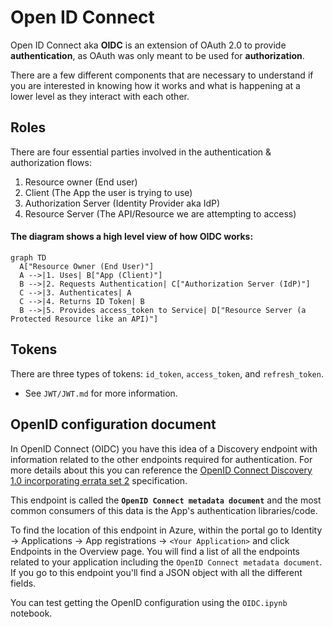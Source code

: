 # Open ID Connect
Open ID Connect aka **OIDC** is an extension of OAuth 2.0 to provide **authentication**, as OAuth was only meant to be used for **authorization**.

There are a few different components that are necessary to understand if you are interested in knowing how it works and what is happening at a lower level as they interact with each other.

## Roles
There are four essential parties involved in the authentication & authorization flows:
1. Resource owner (End user)
2. Client (The App the user is trying to use)
3. Authorization Server (Identity Provider aka IdP)
4. Resource Server (The API/Resource we are attempting to access)

#### The diagram shows a high level view of how OIDC works:
```mermaid
graph TD
  A["Resource Owner (End User)"]
  A -->|1. Uses| B["App (Client)"]
  B -->|2. Requests Authentication| C["Authorization Server (IdP)"]
  C -->|3. Authenticates| A
  C -->|4. Returns ID Token| B
  B -->|5. Provides access_token to Service| D["Resource Server (a Protected Resource like an API)"]
```

## Tokens
There are three types of tokens: `id_token`, `access_token`, and `refresh_token`.
- See `JWT/JWT.md` for more information.

## OpenID configuration document
In OpenID Connect (OIDC) you have this idea of a Discovery endpoint with information related to the other endpoints required for authentication. For more details about this you can reference the [OpenID Connect Discovery 1.0 incorporating errata set 2](https://openid.net/specs/openid-connect-discovery-1_0.html) specification. 

This endpoint is called the **`OpenID Connect metadata document`** and the most common consumers of this data is the App's authentication libraries/code.

To find the location of this endpoint in Azure, within the portal go to Identity -> Applications -> App registrations -> `<Your Application>` and click Endpoints in the Overview page. You will find a list of all the endpoints related to your application including the `OpenID Connect metadata document`. If you go to this endpoint you'll find a JSON object with all the different fields.

You can test getting the OpenID configuration using the `OIDC.ipynb` notebook.